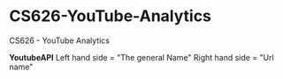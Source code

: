 # CS626-YouTube-Analytics
CS626 - YouTube Analytics

**YoutubeAPI**
Left hand side = "The general Name"
Right hand side = "Url name"
